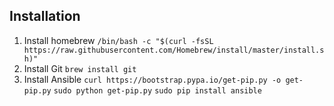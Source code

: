 ## Installation
  1. Install homebrew `/bin/bash -c "$(curl -fsSL https://raw.githubusercontent.com/Homebrew/install/master/install.sh)"`
  2. Install Git `brew install git`
  3. Install Ansible `curl https://bootstrap.pypa.io/get-pip.py -o get-pip.py` `sudo python get-pip.py` `sudo pip install ansible`
 
